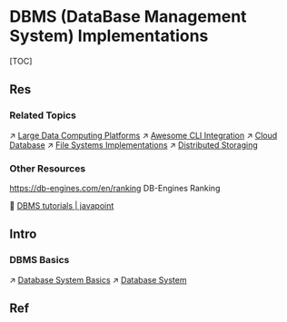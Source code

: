 # DBMS (DataBase Management System) Implementations

[TOC]



## Res
### Related Topics
↗ [Large Data Computing Platforms](../../../../Data%20Science/🧯%20Large%20Data%20Computing%20Platforms/Large%20Data%20Computing%20Platforms.md)
↗ [Awesome CLI Integration](../../../🥷🏼%20Operating%20Systems%20&%20Kernels%20(Engineering%20Part)/🪪%20Open%20Source%20(Free%20Software)%20Spirits%20&%20Software%20License/📌%20Awesome%20Open%20Source%20CLI%20Software/Awesome%20CLI%20Integration.md)
↗ [Cloud Database](../../../../Software%20Engineering/☁️%20Cloud%20Computing%20&%20Cloud%20Native/Dev(Sec)Ops%20(Application%20Level%20Engineering)/🛫%20Continuous%20Integration/Cloud%20Database.md)
↗ [File Systems Implementations](../../../🧬%20Computer%20System/Operating%20System%20&%20OS%20Kernel%20(Theory%20Part)/OS%20IO%20System/IO%20Generality%20(via%20Abstraction)/File%20&%20File%20System/🎯%20File%20Systems%20Implementations/File%20Systems%20Implementations.md)
↗ [Distributed Storaging](../../../../System%20Architecture%20Design/🌌%20Distributed%20Systems/Distributed%20Storaging/Distributed%20Storaging.md)


### Other Resources
https://db-engines.com/en/ranking
DB-Engines Ranking

📂 [DBMS tutorials | javapoint](https://www.javatpoint.com/dbms-tutorial)



## Intro
### DBMS Basics
↗ [Database System Basics](../📌%20Database%20System%20Basics/Database%20System%20Basics.md)
↗ [Database System](../Database%20System.md)



## Ref